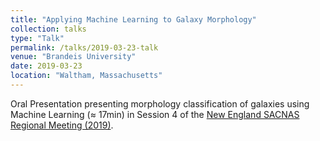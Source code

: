 ```yaml
---
title: "Applying Machine Learning to Galaxy Morphology"
collection: talks
type: "Talk"
permalink: /talks/2019-03-23-talk
venue: "Brandeis University"
date: 2019-03-23
location: "Waltham, Massachusetts"
---
```


Oral Presentation presenting morphology classification of galaxies using Machine Learning (≈ 17min) in Session 4 of the [New England SACNAS Regional Meeting (2019)](https://sites.google.com/brandeis.edu/2019sacnas-brandeis/home?authuser=0).
